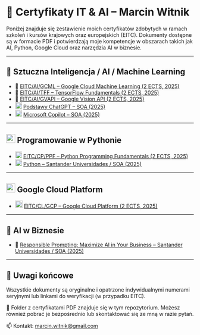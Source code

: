 # 📄 Certyfikaty IT & AI – Marcin Witnik

Poniżej znajduje się zestawienie moich certyfikatów zdobytych w ramach szkoleń i kursów krajowych oraz europejskich (EITC). Dokumenty dostępne są w formacie PDF i potwierdzają moje kompetencje w obszarach takich jak AI, Python, Google Cloud oraz narzędzia AI w biznesie.

---

## 🧠 Sztuczna Inteligencja / AI / Machine Learning

- 📜 [EITC/AI/GCML – Google Cloud Machine Learning (2 ECTS, 2025)](https://www.eitci.org/val.php?id=EITC/AI/GCML/SLJ25004739&t=cxHPTzTRHfCF6245)
- 📜 [EITC/AI/TFF – TensorFlow Fundamentals (2 ECTS, 2025)](https://www.eitci.org/val.php?id=EITC/AI/TFF/SLJ25004739&t=ShW35LqHBDQvgc7z)
- 📜 [EITC/AI/GVAPI – Google Vision API (2 ECTS, 2025)](https://www.eitci.org/val.php?id=EITC/AI/GVAPI/SLJ25004739&t=1JHvjd3V0d21mwtg)
- <img src="https://upload.wikimedia.org/wikipedia/commons/0/04/ChatGPT_logo.svg" width="18"/> [Podstawy ChatGPT – SOA (2025)](Podstawy%20ChatGPT%20Certyfikat.pdf)
- <img src="https://upload.wikimedia.org/wikipedia/commons/4/44/Microsoft_logo.svg" width="18"/> [Microsoft Copilot – SOA (2025)](Podstawy%20Microsoft%20Copilot.pdf)

---

## <img src="https://upload.wikimedia.org/wikipedia/commons/thumb/c/c3/Python-logo-notext.svg/48px-Python-logo-notext.svg.png" width="24"/> Programowanie w Pythonie

- <img src="https://upload.wikimedia.org/wikipedia/commons/thumb/c/c3/Python-logo-notext.svg/24px-Python-logo-notext.svg.png" width="18"/> [EITC/CP/PPF – Python Programming Fundamentals (2 ECTS, 2025)](https://www.eitci.org/val.php?id=EITC/CP/PPF/SLJ25004739&t=47BTnqjt1KP1lr5w)
- <img src="https://upload.wikimedia.org/wikipedia/commons/thumb/c/c3/Python-logo-notext.svg/24px-Python-logo-notext.svg.png" width="18"/> [Python – Santander Universidades / SOA (2025)](Python%20Santander%20Certyfikat.pdf)

---

## <img src="https://upload.wikimedia.org/wikipedia/commons/5/5f/Google_Cloud_logo.svg" width="24"/> Google Cloud Platform

- <img src="https://upload.wikimedia.org/wikipedia/commons/5/5f/Google_Cloud_logo.svg" width="20"/> [EITC/CL/GCP – Google Cloud Platform (2 ECTS, 2025)](https://www.eitci.org/val.php?id=EITC/CL/GCP/SLJ25004739&t=wDpwrFKg4XhcV9JS)

---

## 💼 AI w Biznesie

- 📜 [Responsible Prompting: Maximize AI in Your Business – Santander Universidades / SOA (2025)](AI%20in%20business%20Santander%20Certyfikat.pdf)

---

## 🔗 Uwagi końcowe

Wszystkie dokumenty są oryginalne i opatrzone indywidualnymi numerami seryjnymi lub linkami do weryfikacji (w przypadku EITC). 

📁 Folder z certyfikatami PDF znajduje się w tym repozytorium. Możesz również pobrać je bezpośrednio lub skontaktować się ze mną w razie pytań.

📫 Kontakt: marcin.witnik@gmail.com
